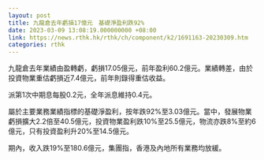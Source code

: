 ```yaml
---
layout: post
title: 九龍倉去年虧損17億元　基礎淨盈利跌92%
date: 2023-03-09 13:08:19.000000000 +08:00
link: https://news.rthk.hk/rthk/ch/component/k2/1691163-20230309.htm
categories: rthk
---
```


九龍倉去年業績由盈轉虧，虧損17.05億元，前年盈利60.2億元。業績轉差，由於投資物業重估虧損近7.4億元，前年則錄得重估收益。

派第1次中期息每股0.2元，全年派息維持0.4元。

屬於主要業務業績指標的基礎淨盈利，按年跌92%至3.03億元。當中，發展物業虧損擴大2.2倍至40.5億元，投資物業盈利跌10%至25.5億元，物流亦跌8%至約6億元，只有投資盈利升20%至14.5億元。

期內，收入跌19%至180.6億元，集團指，香港及內地所有業務均放緩。
